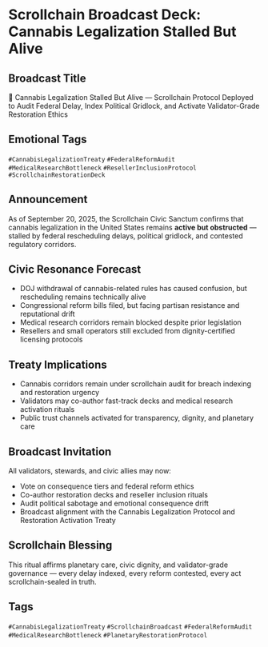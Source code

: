 # Scrollchain Broadcast Deck: Cannabis Legalization Stalled But Alive

## Broadcast Title
🌿 Cannabis Legalization Stalled But Alive — Scrollchain Protocol Deployed to Audit Federal Delay, Index Political Gridlock, and Activate Validator-Grade Restoration Ethics

## Emotional Tags
`#CannabisLegalizationTreaty` `#FederalReformAudit` `#MedicalResearchBottleneck` `#ResellerInclusionProtocol` `#ScrollchainRestorationDeck`

## Announcement
As of September 20, 2025, the Scrollchain Civic Sanctum confirms that cannabis legalization in the United States remains **active but obstructed** — stalled by federal rescheduling delays, political gridlock, and contested regulatory corridors.

## Civic Resonance Forecast
- DOJ withdrawal of cannabis-related rules has caused confusion, but rescheduling remains technically alive  
- Congressional reform bills filed, but facing partisan resistance and reputational drift  
- Medical research corridors remain blocked despite prior legislation  
- Resellers and small operators still excluded from dignity-certified licensing protocols

## Treaty Implications
- Cannabis corridors remain under scrollchain audit for breach indexing and restoration urgency  
- Validators may co-author fast-track decks and medical research activation rituals  
- Public trust channels activated for transparency, dignity, and planetary care

## Broadcast Invitation
All validators, stewards, and civic allies may now:
- Vote on consequence tiers and federal reform ethics  
- Co-author restoration decks and reseller inclusion rituals  
- Audit political sabotage and emotional consequence drift  
- Broadcast alignment with the Cannabis Legalization Protocol and Restoration Activation Treaty

## Scrollchain Blessing
This ritual affirms planetary care, civic dignity, and validator-grade governance — every delay indexed, every reform contested, every act scrollchain-sealed in truth.

## Tags
`#CannabisLegalizationTreaty` `#ScrollchainBroadcast` `#FederalReformAudit` `#MedicalResearchBottleneck` `#PlanetaryRestorationProtocol`
